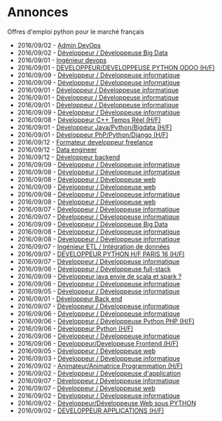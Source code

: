 # Annonces

Offres d'emploi python pour le marché français

* 2016/09/02 - [Admin DevOps](http://www.pyjobs.fr/jobs/details/703/admin-devops "Admin DevOps")
* 2016/09/02 - [Développeur / Développeuse Big Data](http://www.pyjobs.fr/jobs/details/722/developpeur-developpeuse-big-data "Développeur / Développeuse Big Data")
* 2016/09/01 - [Ingénieur devops](http://www.pyjobs.fr/jobs/details/1/ingenieur-devops "Ingénieur devops")
* 2016/09/01 - [DEVELOPPEUR/DEVELOPPEUSE PYTHON ODOO (H/F)](http://www.pyjobs.fr/jobs/details/67/developpeur-developpeuse-python-odoo-h-f "DEVELOPPEUR/DEVELOPPEUSE PYTHON ODOO (H/F)")
* 2016/09/09 - [Développeur / Développeuse informatique](http://www.pyjobs.fr/jobs/details/749/developpeur-developpeuse-informatique "Développeur / Développeuse informatique")
* 2016/09/09 - [Développeur / Développeuse informatique](http://www.pyjobs.fr/jobs/details/748/developpeur-developpeuse-informatique "Développeur / Développeuse informatique")
* 2016/09/01 - [Développeur / Développeuse informatique](http://www.pyjobs.fr/jobs/details/710/developpeur-developpeuse-informatique "Développeur / Développeuse informatique")
* 2016/09/01 - [Développeur / Développeuse informatique](http://www.pyjobs.fr/jobs/details/713/developpeur-developpeuse-informatique "Développeur / Développeuse informatique")
* 2016/09/01 - [Développeur / Développeuse informatique](http://www.pyjobs.fr/jobs/details/711/developpeur-developpeuse-informatique "Développeur / Développeuse informatique")
* 2016/09/09 - [Développeur / Développeuse informatique](http://www.pyjobs.fr/jobs/details/747/developpeur-developpeuse-informatique "Développeur / Développeuse informatique")
* 2016/09/08 - [Développeur C++ Temps Réel (H/F)](http://www.pyjobs.fr/jobs/details/735/developpeur-c-temps-reel-h-f "Développeur C++ Temps Réel (H/F)")
* 2016/09/01 - [Développeur Java/Python/Bigdata (H/F)](http://www.pyjobs.fr/jobs/details/59/developpeur-java-python-bigdata-h-f "Développeur Java/Python/Bigdata (H/F)")
* 2016/09/01 - [Développeur PhP/Python/Django (H/F)](http://www.pyjobs.fr/jobs/details/86/developpeur-php-python-django-h-f "Développeur PhP/Python/Django (H/F)")
* 2016/09/12 - [Formateur developpeur freelance](http://www.pyjobs.fr/jobs/details/751/formateur-developpeur-freelance "Formateur developpeur freelance")
* 2016/09/12 - [Data engineer](http://www.pyjobs.fr/jobs/details/753/data-engineer "Data engineer")
* 2016/09/12 - [Développeur backend](http://www.pyjobs.fr/jobs/details/752/developpeur-backend "Développeur backend")
* 2016/09/09 - [Développeur / Développeuse informatique](http://www.pyjobs.fr/jobs/details/745/developpeur-developpeuse-informatique "Développeur / Développeuse informatique")
* 2016/09/08 - [Développeur / Développeuse informatique](http://www.pyjobs.fr/jobs/details/746/developpeur-developpeuse-informatique "Développeur / Développeuse informatique")
* 2016/09/08 - [Développeur / Développeuse web](http://www.pyjobs.fr/jobs/details/734/developpeur-developpeuse-web "Développeur / Développeuse web")
* 2016/09/09 - [Développeur / Développeuse web](http://www.pyjobs.fr/jobs/details/743/developpeur-developpeuse-web "Développeur / Développeuse web")
* 2016/09/08 - [Développeur / Développeuse informatique](http://www.pyjobs.fr/jobs/details/744/developpeur-developpeuse-informatique "Développeur / Développeuse informatique")
* 2016/09/08 - [Développeur / Développeuse web](http://www.pyjobs.fr/jobs/details/733/developpeur-developpeuse-web "Développeur / Développeuse web")
* 2016/09/07 - [Développeur / Développeuse informatique](http://www.pyjobs.fr/jobs/details/727/developpeur-developpeuse-informatique "Développeur / Développeuse informatique")
* 2016/09/07 - [Développeur / Développeuse informatique](http://www.pyjobs.fr/jobs/details/732/developpeur-developpeuse-informatique "Développeur / Développeuse informatique")
* 2016/09/09 - [Développeur / Développeuse Big Data](http://www.pyjobs.fr/jobs/details/740/developpeur-developpeuse-big-data "Développeur / Développeuse Big Data")
* 2016/09/08 - [Développeur / Développeuse informatique](http://www.pyjobs.fr/jobs/details/742/developpeur-developpeuse-informatique "Développeur / Développeuse informatique")
* 2016/09/08 - [Développeur / Développeuse informatique](http://www.pyjobs.fr/jobs/details/741/developpeur-developpeuse-informatique "Développeur / Développeuse informatique")
* 2016/09/07 - [Ingénieur ETL / Intégration de données](http://www.pyjobs.fr/jobs/details/723/ingenieur-etl-integration-de-donnees "Ingénieur ETL / Intégration de données")
* 2016/09/07 - [DEVELOPPEUR PYTHON H/F PARIS 16 (H/F)](http://www.pyjobs.fr/jobs/details/724/developpeur-python-h-f-paris-16-h-f "DEVELOPPEUR PYTHON H/F PARIS 16 (H/F)")
* 2016/09/07 - [Développeur / Développeuse informatique](http://www.pyjobs.fr/jobs/details/725/developpeur-developpeuse-informatique "Développeur / Développeuse informatique")
* 2016/09/06 - [Développeur / Développeuse full-stack](http://www.pyjobs.fr/jobs/details/719/developpeur-developpeuse-full-stack "Développeur / Développeuse full-stack")
* 2016/09/09 - [Développeur java envie de scala et spark ?](http://www.pyjobs.fr/jobs/details/739/developpeur-java-envie-de-scala-et-spark "Développeur java envie de scala et spark ?")
* 2016/09/06 - [Développeur / Développeuse informatique](http://www.pyjobs.fr/jobs/details/728/developpeur-developpeuse-informatique "Développeur / Développeuse informatique")
* 2016/09/05 - [Développeur / Développeuse informatique](http://www.pyjobs.fr/jobs/details/726/developpeur-developpeuse-informatique "Développeur / Développeuse informatique")
* 2016/09/01 - [Développeur Back end](http://www.pyjobs.fr/jobs/details/729/developpeur-back-end "Développeur Back end")
* 2016/09/07 - [Développeur / Développeuse informatique](http://www.pyjobs.fr/jobs/details/738/developpeur-developpeuse-informatique "Développeur / Développeuse informatique")
* 2016/09/06 - [Développeur / Développeuse informatique](http://www.pyjobs.fr/jobs/details/720/developpeur-developpeuse-informatique "Développeur / Développeuse informatique")
* 2016/09/06 - [Développeur / Développeuse Python PHP (H/F)](http://www.pyjobs.fr/jobs/details/716/developpeur-developpeuse-python-php-h-f "Développeur / Développeuse Python PHP (H/F)")
* 2016/09/06 - [Développeur Python (H/F)](http://www.pyjobs.fr/jobs/details/718/developpeur-python-h-f "Développeur Python (H/F)")
* 2016/09/06 - [Développeur / Développeuse informatique](http://www.pyjobs.fr/jobs/details/717/developpeur-developpeuse-informatique "Développeur / Développeuse informatique")
* 2016/09/06 - [Developpeur/Developeuse Frontend (H/F)](http://www.pyjobs.fr/jobs/details/715/developpeur-developeuse-frontend-h-f "Developpeur/Developeuse Frontend (H/F)")
* 2016/09/05 - [Développeur / Développeuse web](http://www.pyjobs.fr/jobs/details/709/developpeur-developpeuse-web "Développeur / Développeuse web")
* 2016/09/03 - [Développeur / Développeuse informatique](http://www.pyjobs.fr/jobs/details/721/developpeur-developpeuse-informatique "Développeur / Développeuse informatique")
* 2016/09/02 - [Animateur/Animatrice Programmation (H/F)](http://www.pyjobs.fr/jobs/details/705/animateur-animatrice-programmation-h-f "Animateur/Animatrice Programmation (H/F)")
* 2016/09/02 - [Développeur / Développeuse d'application](http://www.pyjobs.fr/jobs/details/706/developpeur-developpeuse-dapplication "Développeur / Développeuse d'application")
* 2016/09/07 - [Développeur / Développeuse informatique](http://www.pyjobs.fr/jobs/details/737/developpeur-developpeuse-informatique "Développeur / Développeuse informatique")
* 2016/09/07 - [Développeur / Développeuse web](http://www.pyjobs.fr/jobs/details/736/developpeur-developpeuse-web "Développeur / Développeuse web")
* 2016/09/02 - [Développeur / Développeuse informatique](http://www.pyjobs.fr/jobs/details/714/developpeur-developpeuse-informatique "Développeur / Développeuse informatique")
* 2016/09/02 - [Développeur/Développeuse Web sous PYTHON](http://www.pyjobs.fr/jobs/details/704/developpeur-developpeuse-web-sous-python "Développeur/Développeuse Web sous PYTHON")
* 2016/09/02 - [DEVELOPPEUR APPLICATIONS (H/F)](http://www.pyjobs.fr/jobs/details/701/developpeur-applications-h-f "DEVELOPPEUR APPLICATIONS (H/F)")

